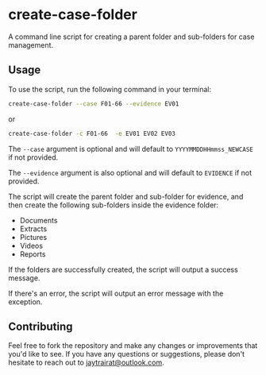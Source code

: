 # create-case-folder

A command line script for creating a parent folder and sub-folders for case management.

## Usage

To use the script, run the following command in your terminal:

```sh
create-case-folder --case F01-66 --evidence EV01
```

or

```sh
create-case-folder -c F01-66  -e EV01 EV02 EV03 
```


The `--case` argument is optional and will default to `YYYYMMDDHHmmss_NEWCASE` if not provided. 

The `--evidence` argument is also optional and will default to `EVIDENCE` if not provided.

The script will create the parent folder and sub-folder for evidence, and then create the following sub-folders inside the evidence folder:

- Documents
- Extracts
- Pictures
- Videos
- Reports

If the folders are successfully created, the script will output a success message.

If there's an error, the script will output an error message with the exception.

## Contributing

Feel free to fork the repository and make any changes or improvements that you'd like to see. If you have any questions or suggestions, please don't hesitate to reach out to jaytrairat@outlook.com.
